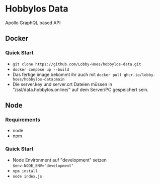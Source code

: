 # Hobbylos Data

Apollo GraphQL based API

## Docker
### Quick Start
- ``git clone https://github.com/Lobby-Hoes/hobbylos-data.git``
- ``docker compose up --build``
- Das fertige image bekommt ihr auch mit ``docker pull ghcr.io/lobby-hoes/hobbylos-data:main``
- Die server.key und server.crt Dateien müssen in "/ssl/data.hobbylos.online/" auf dem Server/PC gespeichert sein.

## Node
### Requirements

- node
- npm

### Quick Start
- Node Environment auf "development" setzen ```$env:NODE_ENV="development"```
- ``npm install``
- ``node index.js``
